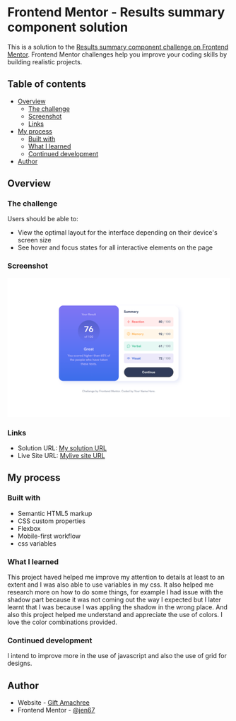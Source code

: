 # Frontend Mentor - Results summary component solution

This is a solution to the [Results summary component challenge on Frontend Mentor](https://www.frontendmentor.io/challenges/results-summary-component-CE_K6s0maV). Frontend Mentor challenges help you improve your coding skills by building realistic projects. 

## Table of contents

- [Overview](#overview)
  - [The challenge](#the-challenge)
  - [Screenshot](#screenshot)
  - [Links](#links)
- [My process](#my-process)
  - [Built with](#built-with)
  - [What I learned](#what-i-learned)
  - [Continued development](#continued-development)
- [Author](#author)

## Overview

### The challenge

Users should be able to:

- View the optimal layout for the interface depending on their device's screen size
- See hover and focus states for all interactive elements on the page

### Screenshot

![Destop view](./design/Desktop%20view.png)

### Links

- Solution URL: [My solution URL](https://github.com/jen67/hosting/tree/main/results-summary-component-main)
- Live Site URL: [Mylive site URL](https://jen67.github.io/hosting/results-summary-component-main/index.html)

## My process

### Built with

- Semantic HTML5 markup
- CSS custom properties
- Flexbox
- Mobile-first workflow
- css variables

### What I learned

This project haved helped me improve my attention to details at least to an extent and I was also able to use variables in my css. It also helped me research more on how to do some things, for example I had issue with the shadow part because it was not coming out the way I expected but I later learnt that I was because I was appling the shadow in the wrong place. And also this project helped me understand and appreciate the use of colors. I love the color combinations provided.

### Continued development

I intend to improve more in the use of javascript  and also the use of grid for designs.

## Author

- Website - [Gift Amachree](https://www.your-site.com)
- Frontend Mentor - [@jen67](https://www.frontendmentor.io/profile/jen67)
